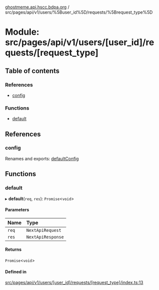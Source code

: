 [ghostmeme.api.hscc.bdpa.org](../README.md) / src/pages/api/v1/users/%5Buser_id%5D/requests/%5Brequest_type%5D

# Module: src/pages/api/v1/users/[user\_id]/requests/[request\_type]

## Table of contents

### References

- [config](src_pages_api_v1_users__user_id__requests__request_type_.md#config)

### Functions

- [default](src_pages_api_v1_users__user_id__requests__request_type_.md#default)

## References

### config

Renames and exports: [defaultConfig](src_backend_middleware.md#defaultconfig)

## Functions

### default

▸ **default**(`req`, `res`): `Promise`<`void`\>

#### Parameters

| Name | Type |
| :------ | :------ |
| `req` | `NextApiRequest` |
| `res` | `NextApiResponse` |

#### Returns

`Promise`<`void`\>

#### Defined in

[src/pages/api/v1/users/[user_id]/requests/[request_type]/index.ts:13](https://github.com/nhscc/ghostmeme.api.hscc.bdpa.org/blob/40f330c/src/pages/api/v1/users/[user_id]/requests/[request_type]/index.ts#L13)
